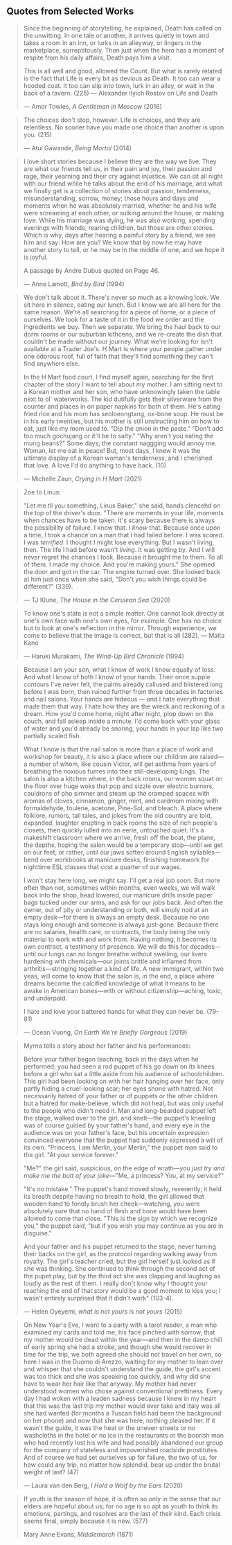 ## Quotes from Selected Works

> Since the beginning of storytelling, he explained, Death has called on the unwitting. In one tale or another, it arrives quietly in town and takes a room in an inn, or lurks in an alleyway, or lingers in the marketplace, surreptitously. Then just when the hero has a moment of respite from his daily affairs, Death pays him a visit. 
> 
> This is all well and good, allowed the Count. But what is rarely related is the fact that Life is every bit as devious as Death. It too can wear a hooded coat. It too can slip into town, lurk in an alley, or wait in the back of a tavern. (225) — Alexander Ilyich Rostov on Life and Death
>
> — Amor Towles, *A Gentleman in Moscow* (2016)

> The choices don't stop, however. Life is choices, and they are relentless. No sooner have you made one choice than another is upon you. (215)
>
> — Atul Gawande, *Being Mortal* (2014)

> I love short stories because I believe they are the way we live. They are what our friends tell us, in their pain and joy, their passion and rage, their yearning and their cry against injustice. We can sit all night with our friend while he talks about the end of his marriage, and what we finally get is a collection of stories about passion, tenderness, misunderstanding, sorrow, money; those hours and days and moments when he was absolutely married, whether he and his wife were screaming at each other, or sulking around the house, or making love. While his marriage was dying, he was also working; spending evenings with friends, rearing children, but those are other stories. Which is why, days after hearing a painful story by a friend, we see him and say: How are you? We know that by now he may have another story to tell, or he may be in the middle of one, and we hope it is joyful. 
>
> A passage by Andre Dubus quoted on Page 46. 
>
> — Anne Lamott, *Bird by Bird* (1994)

> We don't talk about it. There's never so much as a knowing look. We sit here in silence, eating our lunch. But I know we are all here for the same reason. We're all searching for a piece of home, or a piece of ourselves. We look for a taste of it in the food we order and the ingredients we buy. Then we separate. We bring the haul back to our dorm rooms or our suburban kithcens, and we re-create the dish that couldn't be made without our journey. What we're looking for isn't available at a Trader Joe's. H Mart is where your people gather under one odorous roof, full of faith that they'll find something they can't find anywhere else. 
>
> In the H Mart food court, I find myself again, searching for the first chapter of the story I want to tell about my mother. I am sitting next to a Korean mother and her son, who have unknowingly taken the table next to ol' waterworks. The kid dutifully gets their silverware from the counter and places in on paper napkins for both of them. He's eating fried rice and his mom has seoloeongtang, ox-bone soup. He must be in his early twenties, but his mother is still unstructing him on how to eat, just like my mom used to. "Dip the onion in the paste." "Don't add too much gochujang or it'll be to salty." "Why aren't you eating the mung beans?" Some days, the constant naggging would annoy me. Woman, let me eat in peace! But, most days, I knew it was the ultimate display of a Korean woman's tenderness, and I cherished that love. A love I'd do anything to have back. (10)
>
> — Michelle Zaun, *Crying in H Mart* (2021)

> Zoe to Linus:
>
> "Let me tll you something, Linus Baker," she said, hands clencehd on the top of the driver's door. "There are moments in your life, moments when chances have to be taken. It's scary because there is always the possibility of failure. I know that. I *know* that. Because once upon a time, I took a chance on a man that I had failed before. I was *scared*. I was *terrified*. I thought I might lose everything. But I wasn't living, then. The life I had before wasn't *living*. It was getting by. And I will never regret the chances I took. Because it brought me to them. To all of them. I made my choice. And you're making yours." She opened the door and got in the car. The engine turned over. She looked back at him just once when she said, "Don't you wish things could be different?" (339).
>
>  — TJ Klune, *The House in the Cerulean Sea* (2020)

> To know one's state is not a simple matter. One cannot look directly at one's own face with one's own eyes, for example. One has no choice but to look at one's reflection in the mirror. 
Through experience, we come to believe that the image is correct, but that is all (282). — Malta Kano
> 
> — Haruki Murakami, *The Wind-Up Bird Chronicle* (1994)

> Because I am your son, what I know of work I know equally of loss. And what I know of both I know of your hands. Their once supple contours I've never felt, the palms already callused and blistered long before I was born, then ruined further from three decades in factories and nail salons. Your hands are hideous — and I hate everything that made them that way. I hate how they are the wreck and reckoning of a dream. How you'd come home, night after night, plop down on the couch, and fall asleep inside a minute. I'd come back with your glass of water and you'd already be snoring, your hands in your lap like two partially scaled fish.
>
> What I know is that the nail salon is more than a place of work and workshop for beauty, it is also a place where our children are raised—a number of whom, like cousin Victor, will get asthma from years of breathing the noxious fumes into their still-developing lungs. The salon is also a kitchen where, in the back rooms, our women squat on the floor over huge woks that pop and sizzle over electric burners, cauldrons of pho simmer and steam up the cramped spaces with aromas of cloves, cinnamon, ginger, mint, and cardmom mixing with formaldehyde, toulene, acetone, Pine-Sol, and bleach. A place where folklore, rumors, tall tales, and jokes from the old country are told, expanded, laughter erupting in back rooms the size of rich people's closets, then quickly lulled into an eerie, untouched quiet. It's a makeshift classroom where we arrive, fresh off the boat, the plane, the depths, hoping the salon would be a temporary stop—until we get on our feet, or rather, until our jaws soften around English syllables—bend over workbooks at manicure desks, finishing homework for nighttime ESL classes that cost a quarter of our wages.
>
> I won't stay here long, we might say. I'll get a real job soon. But more often than not, sometimes within months, even weeks, we will walk back into the shop, head lowered, our manicure drills inside paper bags tucked under our arms, and ask for our jobs back. And often the owner, out of pity or understanding or both, will simply nod at an empty desk—for there is always an empty desk. Because no one stays long enough and someone is always just-gone. Because there are no salaries, health care, or contracts, the body being the only material to work with and work from. Having nothing, it becomes its own contract, a testimony of presence. We will do this for decades—until our lungs can no longer breathe without swelling, our livers hardening with chemicals—our joints brittle and inflamed from arthritis—stringing together a kind of life. A new immigrant, within two yeas, will come to know that the salon is, in the end, a place where dreams become the calcified knowledge of what it means to be awake in American bones—with or without citizenship—aching, toxic, and underpaid.
> 
> I hate and love your battered hands for what they can never be. (79-81)
>
> — Ocean Vuong, *On Earth We're Briefly Gorgeous* (2019)

> Myrna tells a story about her father and his performances:
>
> Before your father began teaching, back in the days when he performed, you had seen a rod puppet of his go down on its knees before a girl who sat a little aside from his audience of schoolchildren. This girl had been looking on with her hair hanging over her face, only partly hiding a cruel-looking scar; her eyes shone with hatred. Not necessarily hatred of your father or of puppets or the other children but a hatred for make-believe, which did not heal, but was only useful to the people who didn't need it. Man and long-bearded puppet left the stage, walked over to the girl, and knelt—the puppet's kneeling was of course guided by your father's hand, and every eye in the audience was on your father's face, but his uncertain expression convinced everyone that the puppet had suddenly expressed a will of its own. "Princess, I am Merlin, your Merlin," the puppet man said to the girl. "At your service forever." 
>
> "Me?" the girl said, suspicious, on the edge of wrath—*you just try and make me the butt of your joke*—"Me, a princess? You, at my service?"
>
>"It's no mistake." The puppet's hand moved slowly, reverently; it held its breath despite having no breath to hold, the girl allowed that wooden hand to fondly brush her cheek—watching, you were absolutely sure that no hand of flesh and bone would have been allowed to come that close. "This is the sign by which we recognize you," the puppet said, "but if you wish you may continue as you are in disguise." 
>
> And your father and his puppet returned to the stage, never turning their backs on the girl, as the protocol regarding walking away from royalty. The girl's teacher cried, but the girl herself just looked as if she was thinking. She continued to think through the second act of the pupet play, but by the third act she was clapping and laughing as loudly as the rest of them. I really don't know why I thought your reaching the end of that story would be a good moment to kiss you; I wasn't entirely surprised that it didn't work" (103-4).
> 
> — Helen Oyeyemi, *what is not yours is not yours* (2015)

> On New Year's Eve, I went to a party with a tarot reader, a man who examined my cards and told me, his face pinched with sorrow, that my mother would be dead within the year—and then in the damp chill of early spring she had a stroke, and though she would recover in time for the trip, we both agreed she should not travel on her own, so here I was in the Duomo di Arezzo, waiting for my mother to lean over and whisper that she couldn't understand the guide, the girl's accent was too thick and she was speaking too quickly, and why did she have to wear her hair like that anyway. My mother had never understood women who chose against conventional prettiness. Every day I had woken with a leaden sadness because I knew in my heart that this was the last trip my mother would ever take and Italy was all she had wanted (for months a Tuscan field had been the background on her phone) and now that she was here, nothing pleased her. If it wasn't the guide, it was the heat or the uneven streets or no washcloths in the hotel or no ice in the restaurants or the boorish man who had recently lost his wife and had possibly abandoned our group for the company of stateless and impoverished roadside prostitutes. And of course we had set ourselves up for failure, the two of us, for how could any trip, no matter how splendid, bear up under the brutal weight of last? (47)
> 
> — Laura van den Berg, *I Hold a Wolf by the Ears* (2020)

> If youth is the season of hope, it is often so only in the sense that our elders are hopeful about us; for no age is so apt as youth to think its emotions, partings, and resolves are the last of their kind. Each crisis seems final, simply because it is new. (577)
> 
> Mary Anne Evans, *Middlemarch* (1871)

